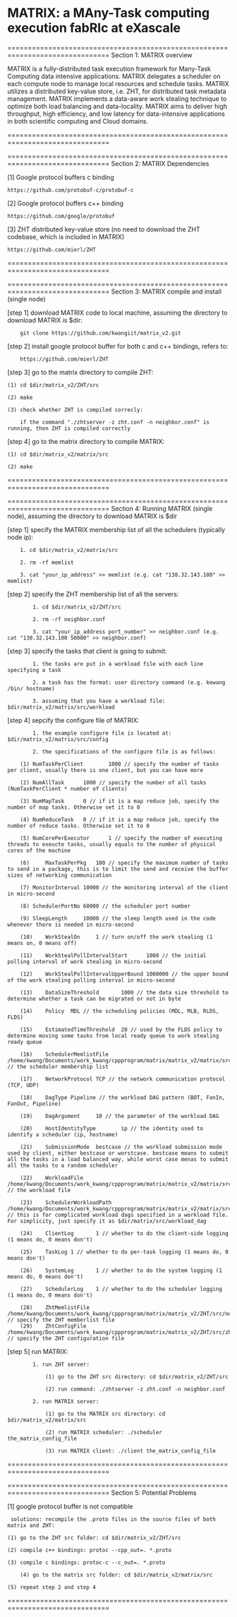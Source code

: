 MATRIX: a MAny-Task computing execution fabRIc at eXascale
===============================================================================



===============================================================================
Section 1: MATRIX overview

MATRIX is a fully-distributed task execution framework for Many-Task Computing data intensive applications. MATRIX delegates a scheduler on each compute node to manage local resources and schedule tasks. MATRIX utilizes a distributed key-value store, i.e. ZHT, for distributed task metadata management. MATRIX implements a data-aware work stealing technique to optimize both load balancing and data-locality. MATRIX aims to deliver high throughput, high efficiency, and low latency for data-intensive applications in both scientific computing and Cloud domains.

===============================================================================



===============================================================================
Section 2: MATRIX Dependencies

[1] Google protocol buffers c binding

	https://github.com/protobuf-c/protobuf-c

[2] Google protocol buffers c++ binding

	https://github.com/google/protobuf

[3] ZHT distributed key-value store (no need to download the ZHT codebase, which is included in MATRIX)

	https://github.com/mierl/ZHT
===============================================================================



===============================================================================
Section 3: MATRIX compile and install (single node)

[step 1]  download MATRIX code to local machine, assuming the directory to download MATRIX is $dir:
	
		git clone https://github.com/kwangiit/matrix_v2.git

[step 2]  install google protocol buffer for both c and c++ bindings, refers to:

		https://github.com/mierl/ZHT

[step 3]  go to the matrix directory to compile ZHT:

	(1) cd $dir/matrix_v2/ZHT/src

	(2) make

	(3) check whether ZHT is compiled correcly:

		if the command "./zhtserver -z zht.conf -n neighbor.conf" is running, then ZHT is compiled correctly

[step 4]  go to the matrix directory to compile MATRIX:

	(1) cd $dir/matrix_v2/matrix/src
	
	(2) make
===============================================================================



===============================================================================
Section 4: Running MATRIX (single node), assuming the directory to download MATRIX is $dir

[step 1]  specify the MATRIX membership list of all the schedulers (typically node ip):

	    1. cd $dir/matrix_v2/matrix/src

	    2. rm -rf memlist
            
	    3. cat "your_ip_address" >> memlist (e.g. cat "138.32.143.100" >> memlist)
 
[step 2]  specify the ZHT membership list of all the servers:

            1. cd $dir/matrix_v2/ZHT/src

            2. rm -rf neighbor.conf

            3. cat "your_ip_address port_number" >> neighbor.conf (e.g. cat "138.32.143.100 50000" >> neighbor.conf)

[step 3]  specify the tasks that client is going to submit:

            1. the tasks are put in a workload file with each line specifying a task

            2. a task has the format: user directory command (e.g. kewang /bin/ hostname)

            3. assuming that you have a workload file: $dir/matrix_v2/matrix/src/workload

[step 4]  sepcify the configure file of MATRIX:

            1. the example configure file is located at: $dir/matrix_v2/matrix/src/config

            2. the specifications of the configure file is as follows:

		(1)	NumTaskPerClient        1000 // specify the number of tasks per client, usually there is one client, but you can have more

		(2)	NumAllTask      1000 // specify the number of all tasks (NumTaskPerClient * number of clients) 

		(3)	NumMapTask      0 // if it is a map reduce job, specify the number of map tasks. Otherwise set it to 0

		(4)	NumReduceTask   0 // if it is a map reduce job, specify the number of reduce tasks. Otherwise set it to 0

		(5)	NumCorePerExecutor      1 // specify the number of executing threads to exeucte tasks, usually equals to the number of physical cores of the machine

		(6) 	MaxTaskPerPkg   100 // specify the maximum number of tasks to send in a package, this is to limit the send and receive the buffer sizes of networking communication

		(7)	MonitorInterval 10000 // the monitoring interval of the client in micro-second

		(8)	SchedulerPortNo 60000 // the scheduler port number

		(9)	SleepLength     10000 // the sleep length used in the code whenever there is needed in micro-second

		(10)	WorkStealOn     1 // turn on/off the work stealing (1 means on, 0 means off)

		(11)	WorkStealPollIntervalStart      1000 // the initial polling interval of work stealing in micro-second

		(12)	WorkStealPollIntervalUpperBound 1000000 // the upper bound of the work stealing polling interval in micro-second

		(13)	DataSizeThreshold       1000 // the data size threshold to determine whether a task can be migrated or not in byte

		(14)	Policy  MDL // the scheduling policies (MDL, MLB, RLDS, FLDS)

		(15)	EstimatedTimeThreshold  20 // used by the FLDS policy to determine moving some tasks from local ready queue to work stealing ready queue

		(16)	SchedulerMemlistFile    /home/kwang/Documents/work_kwang/cppprogram/matrix/matrix_v2/matrix/src/memlist // the scheduler membership list

		(17)	NetworkProtocol TCP // the network communication protocol (TCP, UDP)

		(18)	DagType Pipeline // the workload DAG pattern (BOT, FanIn, FanOut, Pipeline)

		(19)	DagArgument     10 // the parameter of the workload DAG

		(20)	HostIdentityType        ip // the identity used to identify a scheduler (ip, hostname)

		(21)	SubmissionMode  bestcase // the workload submission mode used by client, either bestcase or worstcase. bestcase means to submit all the tasks in a load balanced way, while worst case menas to submit all the tasks to a random scheduler

		(22)	WorkloadFile    /home/kwang/Documents/work_kwang/cppprogram/matrix/matrix_v2/matrix/src/workload // the workload file

		(23)	SchedulerWorkloadPath   /home/kwang/Documents/work_kwang/cppprogram/matrix/matrix_v2/matrix/src/workload_dag // this is for complicated workload dags specified in a workload file. For simplicity, just specify it as $dir/matrix/src/workload_dag

		(24)	ClientLog       1 // whether to do the client-side logging (1 means do, 0 means don't)

		(25)	TaskLog 1 // whether to do per-task logging (1 means do, 0 means don't)

		(26)	SystemLog       1 // whether to do the system logging (1 means do, 0 means don't)

		(27)	SchedulerLog    1 // whether to do the scheduler logging (1 means do, 0 means don't)

		(28)	ZhtMemlistFile  /home/kwang/Documents/work_kwang/cppprogram/matrix/matrix_v2/ZHT/src/neighbor.conf // specify the ZHT memberlist file
		(29)	ZhtConfigFile   /home/kwang/Documents/work_kwang/cppprogram/matrix/matrix_v2/ZHT/src/zht.conf // specify the ZHT configuration file

[step 5]  run MATRIX:

            1. run ZHT server:

                (1) go to the ZHT src directory: cd $dir/matrix_v2/ZHT/src

                (2) run command: ./zhtserver -z zht.conf -n neighbor.conf

            2. run MATRIX server:

                (1) go to the MATRIX src directory: cd $dir/matrix_v2/matrix/src

                (2) run MATRIX scheduler: ./scheduler the_matrix_config_file

                (3) run MATRIX client: ./client the_matrix_config_file
===============================================================================



===============================================================================
Section 5: Potential Problems

[1]  google protocol buffer is not compatible

     solutions: recompile the .proto files in the source files of both matrix and ZHT:

	(1) go to the ZHT src folder: cd $dir/matrix_v2/ZHT/src

	(2) compile c++ bindings: protoc --cpp_out=. *.proto

	(3) compile c bindings: protoc-c --c_out=. *.proto

        (4) go to the matrix src folder: cd $dir/matrix_v2/matrix/src

	(5) repeat step 2 and step 4 
===============================================================================
